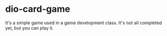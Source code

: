 # dio-card-game

It's a simple game used in a game development class. It's not all completed yet, but you can play it.